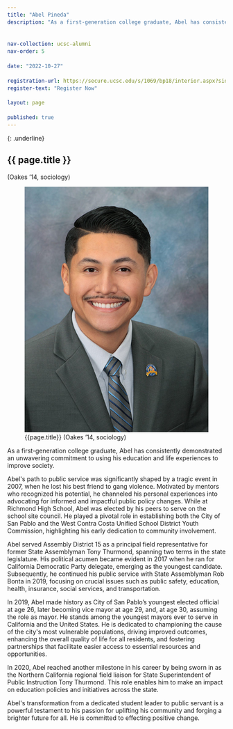 ```yaml
---
title: "Abel Pineda"
description: "As a first-generation college graduate, Abel has consistently demonstrated an unwavering commitment to using his education and life experiences to improve society."


nav-collection: ucsc-alumni
nav-order: 5

date: "2022-10-27"

registration-url: https://secure.ucsc.edu/s/1069/bp18/interior.aspx?sid=1069&gid=1001&pgid=4264&cid=9188
register-text: "Register Now"

layout: page

published: true
---
```


{: .underline}
## {{ page.title }} 
(Oakes ’14, sociology)

<figure class="img-right-50">
    <img src="images/abel-pineda.jpg" alt="Abel Pineda">
    <figcaption>
        <div class="caption-title">{{page.title}} (Oakes ’14, sociology)</div>
    </figcaption>
</figure>


As a first-generation college graduate, Abel has consistently demonstrated an unwavering commitment to using his education and life experiences to improve society.

Abel's path to public service was significantly shaped by a tragic event in 2007, when he lost his best friend to gang violence. Motivated by mentors who recognized his potential, he channeled his personal experiences into advocating for informed and impactful public policy changes. While at Richmond High School, Abel was elected by his peers to serve on the school site council. He played a pivotal role in establishing both the City of San Pablo and the West Contra Costa Unified School District Youth Commission, highlighting his early dedication to community involvement.

Abel served Assembly District 15 as a principal field representative for former State Assemblyman Tony Thurmond, spanning two terms in the state legislature. His political acumen became evident in 2017 when he ran for California Democratic Party delegate, emerging as the youngest candidate. Subsequently, he continued his public service with State Assemblyman Rob Bonta in 2019, focusing on crucial issues such as public safety, education, health, insurance, social services, and transportation.

In 2019, Abel made history as City of San Pablo’s youngest elected official at age 26, later becoming vice mayor at age 29, and, at age 30, assuming the role as mayor. He stands among the youngest mayors ever to serve in California and the United States. He is dedicated to championing the cause of the city's most vulnerable populations, driving improved outcomes, enhancing the overall quality of life for all residents, and fostering partnerships that facilitate easier access to essential resources and opportunities.

In 2020, Abel reached another milestone in his career by being sworn in as the Northern California regional field liaison for State Superintendent of Public Instruction Tony Thurmond. This role enables him to make an impact on education policies and initiatives across the state.

Abel's transformation from a dedicated student leader to public servant is a powerful testament to his passion for uplifting his community and forging a brighter future for all. He is committed to effecting positive change.